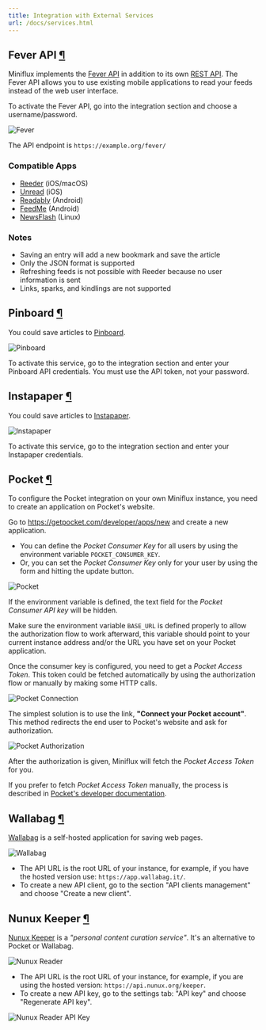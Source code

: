 ```yaml
---
title: Integration with External Services
url: /docs/services.html
---
```

<h2 id="fever">Fever API <a class="anchor" href="#fever" title="Permalink">¶</a></h2>

Miniflux implements the [Fever API](https://feedafever.com/api) in addition to its own [REST API](api.html). The
Fever API allows you to use existing mobile applications to read your
feeds instead of the web user interface.

To activate the Fever API, go into the integration section and choose a
username/password.

![Fever](/images/fever.png)

The API endpoint is `https://example.org/fever/`

### Compatible Apps

- [Reeder](http://reederapp.com/) (iOS/macOS)
- [Unread](https://www.goldenhillsoftware.com/unread/) (iOS)
- [Readably](https://play.google.com/store/apps/details?id=com.isaiasmatewos.readably) (Android)
- [FeedMe](https://play.google.com/store/apps/details?id=com.seazon.feedme&hl=en) (Android)
- [NewsFlash](https://gitlab.com/news-flash/news_flash_gtk) (Linux)

### Notes

- Saving an entry will add a new bookmark and save the article
- Only the JSON format is supported
- Refreshing feeds is not possible with Reeder because no user information is sent
- Links, sparks, and kindlings are not supported

<h2 id="pinboard">Pinboard <a class="anchor" href="#pinboard" title="Permalink">¶</a></h2>

You could save articles to [Pinboard](https://pinboard.in/).

![Pinboard](/images/pinboard.png)

To activate this service, go to the integration section and enter your
Pinboard API credentials. You must use the API token, not your password.

<h2 id="instapaper">Instapaper <a class="anchor" href="#instapaper" title="Permalink">¶</a></h2>

You could save articles to [Instapaper](https://www.instapaper.com/).

![Instapaper](/images/instapaper.png)

To activate this service, go to the integration section and enter your
Instapaper credentials.

<h2 id="pocket">Pocket <a class="anchor" href="#pocket" title="Permalink">¶</a></h2>

To configure the Pocket integration on your own Miniflux instance, you
need to create an application on Pocket's website.

Go to <https://getpocket.com/developer/apps/new> and create a new
application.

- You can define the *Pocket Consumer Key* for all users by using the environment variable `POCKET_CONSUMER_KEY`.
- Or, you can set the *Pocket Consumer Key* only for your user by using the form and hitting the update button.

![Pocket](/images/pocket_1.png)

If the environment variable is defined, the text field for the *Pocket
Consumer API key* will be hidden.

Make sure the environment variable `BASE_URL` is defined properly to
allow the authorization flow to work afterward, this variable should
point to your current instance address and/or the URL you have
set on your Pocket application.

Once the consumer key is configured, you need to get a *Pocket Access
Token*. This token could be fetched automatically by using the
authorization flow or manually by making some HTTP calls.

![Pocket Connection](/images/pocket_2.png)

The simplest solution is to use the link, **"Connect your Pocket
account"**. This method redirects the end user to Pocket's website and
ask for authorization.

![Pocket Authorization](/images/pocket_3.png)

After the authorization is given, Miniflux will fetch the *Pocket Access
Token* for you.

If you prefer to fetch *Pocket Access Token* manually, the process is
described in [Pocket's developer
documentation](https://getpocket.com/developer/docs/authentication).

<h2 id="wallabag">Wallabag <a class="anchor" href="#wallabag" title="Permalink">¶</a></h2>

[Wallabag](https://wallabag.org/) is a self-hosted application for
saving web pages.

![Wallabag](/images/wallabag.png)

- The API URL is the root URL of your instance, for example, if you have the hosted version use: `https://app.wallabag.it/`.
- To create a new API client, go to the section "API clients management" and choose "Create a new client".

<h2 id="nunux-keeper">Nunux Keeper <a class="anchor" href="#nunux-keeper" title="Permalink">¶</a></h2>

[Nunux Keeper](https://keeper.nunux.org/) is a *"personal content
curation service"*. It's an alternative to Pocket or Wallabag.

![Nunux Reader](/images/nunux_reader.png)

- The API URL is the root URL of your instance, for example, if you are using the hosted version: `https://api.nunux.org/keeper`.
- To create a new API key, go to the settings tab: "API key" and choose "Regenerate API key".

![Nunux Reader API Key](/images/nunux_reader_api_key.png)
